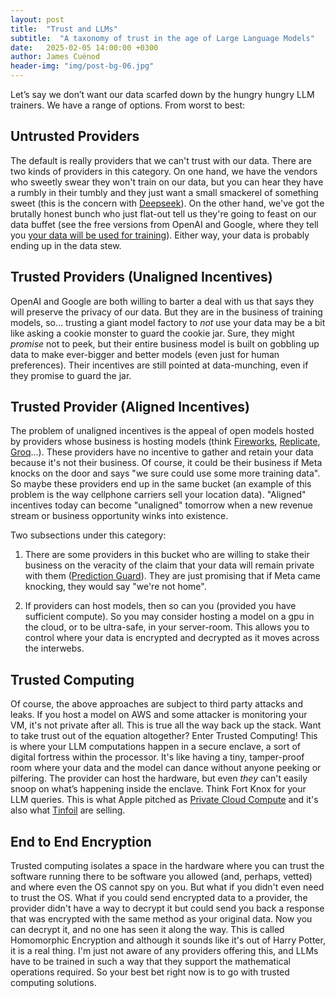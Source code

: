 ```yaml
---
layout: post
title:  "Trust and LLMs"
subtitle:  "A taxonomy of trust in the age of Large Language Models"
date:   2025-02-05 14:00:00 +0300
author: James Cuénod
header-img: "img/post-bg-06.jpg"
---
```


Let’s say we don’t want our data scarfed down by the hungry hungry LLM trainers. We have a range of options. From worst to best:

## Untrusted Providers

The default is really providers that we can't trust with our data. There are two kinds of providers in this category. On one hand, we have the vendors who sweetly swear they won't train on our data, but you can hear they have a rumbly in their tumbly and they just want a small smackerel of something sweet (this is the concern with [Deepseek](https://www.deepseek.com/)). On the other hand, we've got the brutally honest bunch who just flat-out tell us they're going to feast on our data buffet (see the free versions from OpenAI and Google, where they tell you [your data will be used for training](https://ai.google.dev/pricing)).  Either way, your data is probably ending up in the data stew.

## Trusted Providers (Unaligned Incentives)

OpenAI and Google are both willing to barter a deal with us that says they will preserve the privacy of our data. But they are in the business of training models, so...  trusting a giant model factory to *not* use your data may be a bit like asking a cookie monster to guard the cookie jar.  Sure, they might *promise* not to peek, but their entire business model is built on gobbling up data to make ever-bigger and better models (even just for human preferences). Their incentives are still pointed at data-munching, even if they promise to guard the jar.

## Trusted Provider (Aligned Incentives)

The problem of unaligned incentives is the appeal of open models hosted by providers whose business is hosting models (think [Fireworks](https://fireworks.ai/), [Replicate](https://replicate.com/), [Groq](https://groq.com/)...). These providers have no incentive to gather and retain your data because it's not their business. Of course, it could be their business if Meta knocks on the door and says "we sure could use some more training data". So maybe these providers end up in the same bucket (an example of this problem is the way cellphone carriers sell your location data). "Aligned" incentives today can become "unaligned" tomorrow when a new revenue stream or business opportunity winks into existence.

Two subsections under this category:

1. There are some providers in this bucket who are willing to stake their business on the veracity of the claim that your data will remain private with them ([Prediction Guard](https://predictionguard.com/)). They are just promising that if Meta came knocking, they would say "we're not home".

2. If providers can host models, then so can you (provided you have sufficient compute). So you may consider hosting a model on a gpu in the cloud, or to be ultra-safe, in your server-room. This allows you to control where your data is encrypted and decrypted as it moves across the interwebs.

## Trusted Computing

Of course, the above approaches are subject to third party attacks and leaks. If you host a model on AWS and some attacker is monitoring your VM, it's not private after all. This is true all the way back up the stack. Want to take trust out of the equation altogether? Enter Trusted Computing! This is where your LLM computations happen in a secure enclave, a sort of digital fortress within the processor.  It's like having a tiny, tamper-proof room where your data and the model can dance without anyone peeking or pilfering. The provider can host the hardware, but even *they* can't easily snoop on what’s happening inside the enclave. Think Fort Knox for your LLM queries. This is what Apple pitched as [Private Cloud Compute](https://security.apple.com/blog/private-cloud-compute/) and it's also what [Tinfoil](https://tinfoil.sh) are selling.

## End to End Encryption

Trusted computing isolates a space in the hardware where you can trust the software running there to be software you allowed (and, perhaps, vetted) and where even the OS cannot spy on you. But what if you didn't even need to trust the OS. What if you could send encrypted data to a provider, the provider didn't have a way to decrypt it but could send you back a response that was encrypted with the same method as your original data. Now you can decrypt it, and no one has seen it along the way. This is called Homomorphic Encryption and although it sounds like it's out of Harry Potter, it is a real thing. I'm just not aware of any providers offering this, and LLMs have to be trained in such a way that they support the mathematical operations required. So your best bet right now is to go with trusted computing solutions.
